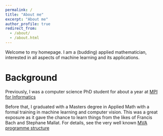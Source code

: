 ```yaml
---
permalink: /
title: "About me"
excerpt: "About me"
author_profile: true
redirect_from: 
  - /about/
  - /about.html
---
```


Welcome to my homepage. I am a (budding) applied mathematician, interested in all aspects of machine learning and its applications. 

Background
======
Previously, I was a computer science PhD student for about a year at [MPI for Informatics](https://www.mpi-inf.mpg.de/departments/computer-vision-and-multimodal-computing/people/alumni-and-former-members/abhishek-sharma/.)


Before that, I graduated with a Masters degree in Applied Math with a formal training in machine learning and computer vision. This was a great exposure as it gave the chance to learn things from the likes of Francis Bach and Stephane Mallat. For details, see the very well known [MVA programme structure](http://math.ens-paris-saclay.fr/version-francaise/formations/master-mva/contenus-/master-mva-cours-2015-2016-161721.kjsp?RH=1242415112528)

